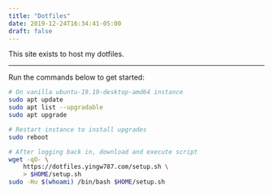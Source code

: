 ```yaml
---
title: "Dotfiles"
date: 2019-12-24T16:34:41-05:00
draft: false
---
```


This site exists to host my dotfiles.

__________

Run the commands below to get started:

```bash
# On vanilla ubuntu-19.10-desktop-amd64 instance
sudo apt update
sudo apt list --upgradable
sudo apt upgrade

# Restart instance to install upgrades
sudo reboot

# After logging back in, download and execute script
wget -qO- \
    https://dotfiles.yingw787.com/setup.sh \
    > $HOME/setup.sh
sudo -Hu $(whoami) /bin/bash $HOME/setup.sh
```
